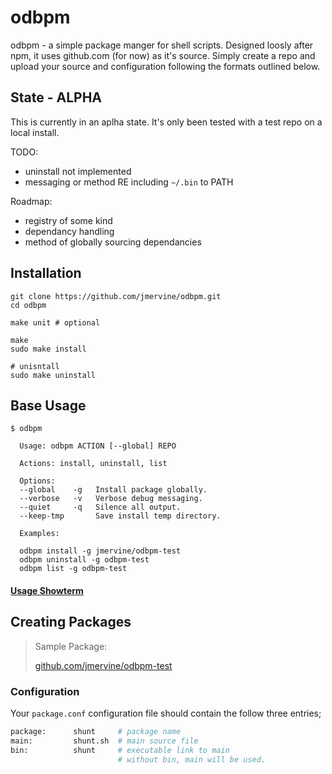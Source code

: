 # odbpm

odbpm - a simple package manger for shell scripts. Designed loosly after npm, it uses github.com (for now) as it's source. Simply create a repo and upload your source and configuration following the formats outlined below.

## State - ALPHA

This is currently in an aplha state. It's only been tested with a test repo on a local install.

TODO:
- uninstall not implemented
- messaging or method RE including `~/.bin` to PATH

Roadmap:
- registry of some kind
- dependancy handling
- method of globally sourcing dependancies

## Installation

```
git clone https://github.com/jmervine/odbpm.git
cd odbpm

make unit # optional

make
sudo make install

# unisntall
sudo make uninstall
```

## Base Usage

```
$ odbpm

  Usage: odbpm ACTION [--global] REPO

  Actions: install, uninstall, list

  Options:
  --global    -g   Install package globally.
  --verbose   -v   Verbose debug messaging.
  --quiet     -q   Silence all output.
  --keep-tmp       Save install temp directory.

  Examples:

  odbpm install -g jmervine/odbpm-test
  odbpm uninstall -g odbpm-test
  odbpm list -g odbpm-test
```

#### [Usage Showterm](http://showterm.io/1b57275efd9970d596786)

## Creating Packages

> Sample Package:
>
> [github.com/jmervine/odbpm-test](https://github.com/jmervine/odbpm-test)

### Configuration

Your `package.conf` configuration file should contain the follow three entries;

``` bash
package:      shunt     # package name
main:         shunt.sh  # main source file
bin:          shunt     # executable link to main
                        # without bin, main will be used.
```
